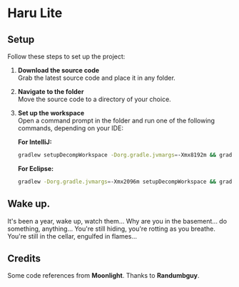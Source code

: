# Haru Lite

## Setup

Follow these steps to set up the project:

1. **Download the source code**  
   Grab the latest source code and place it in any folder.

2. **Navigate to the folder**  
   Move the source code to a directory of your choice.

3. **Set up the workspace**  
   Open a command prompt in the folder and run one of the following commands, depending on your IDE:

      **For IntelliJ:**  
   ```sh
   gradlew setupDecompWorkspace -Dorg.gradle.jvmargs=-Xmx8192m && gradlew idea
   ```

      **For Eclipse:**  
   ```sh
   gradlew -Dorg.gradle.jvmargs=-Xmx2096m setupDecompWorkspace && gradlew eclipse
   ```

## Wake up.

It's been a year, wake up, watch them... Why are you in the basement... do something, anything... You're still hiding, you're rotting as you breathe. You're still in the cellar, engulfed in flames...

## Credits
Some code references from **Moonlight**. Thanks to **Randumbguy**.
